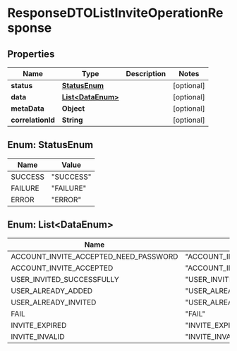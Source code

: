 # ResponseDTOListInviteOperationResponse

## Properties
Name | Type | Description | Notes
------------ | ------------- | ------------- | -------------
**status** | [**StatusEnum**](#StatusEnum) |  |  [optional]
**data** | [**List&lt;DataEnum&gt;**](#List&lt;DataEnum&gt;) |  |  [optional]
**metaData** | **Object** |  |  [optional]
**correlationId** | **String** |  |  [optional]

<a name="StatusEnum"></a>
## Enum: StatusEnum
Name | Value
---- | -----
SUCCESS | &quot;SUCCESS&quot;
FAILURE | &quot;FAILURE&quot;
ERROR | &quot;ERROR&quot;

<a name="List<DataEnum>"></a>
## Enum: List&lt;DataEnum&gt;
Name | Value
---- | -----
ACCOUNT_INVITE_ACCEPTED_NEED_PASSWORD | &quot;ACCOUNT_INVITE_ACCEPTED_NEED_PASSWORD&quot;
ACCOUNT_INVITE_ACCEPTED | &quot;ACCOUNT_INVITE_ACCEPTED&quot;
USER_INVITED_SUCCESSFULLY | &quot;USER_INVITED_SUCCESSFULLY&quot;
USER_ALREADY_ADDED | &quot;USER_ALREADY_ADDED&quot;
USER_ALREADY_INVITED | &quot;USER_ALREADY_INVITED&quot;
FAIL | &quot;FAIL&quot;
INVITE_EXPIRED | &quot;INVITE_EXPIRED&quot;
INVITE_INVALID | &quot;INVITE_INVALID&quot;
